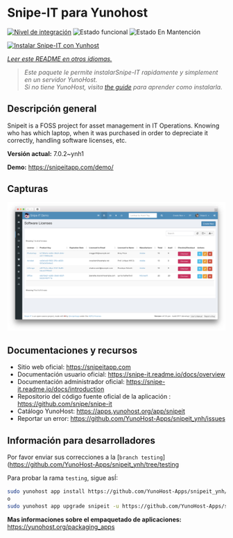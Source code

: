 <!--
Este archivo README esta generado automaticamente<https://github.com/YunoHost/apps/tree/master/tools/readme_generator>
No se debe editar a mano.
-->

# Snipe-IT para Yunohost

[![Nivel de integración](https://dash.yunohost.org/integration/snipeit.svg)](https://dash.yunohost.org/appci/app/snipeit) ![Estado funcional](https://ci-apps.yunohost.org/ci/badges/snipeit.status.svg) ![Estado En Mantención](https://ci-apps.yunohost.org/ci/badges/snipeit.maintain.svg)

[![Instalar Snipe-IT con Yunhost](https://install-app.yunohost.org/install-with-yunohost.svg)](https://install-app.yunohost.org/?app=snipeit)

*[Leer este README en otros idiomas.](./ALL_README.md)*

> *Este paquete le permite instalarSnipe-IT rapidamente y simplement en un servidor YunoHost.*  
> *Si no tiene YunoHost, visita [the guide](https://yunohost.org/install) para aprender como instalarla.*

## Descripción general

Snipeit is a FOSS project for asset management in IT Operations. Knowing who has which laptop, when it was purchased in order to depreciate it correctly, handling software licenses, etc.

**Versión actual:** 7.0.2~ynh1

**Demo:** <https://snipeitapp.com/demo/>

## Capturas

![Captura de Snipe-IT](./doc/screenshots/screenshot.png)

## Documentaciones y recursos

- Sitio web oficial: <https://snipeitapp.com>
- Documentación usuario oficial: <https://snipe-it.readme.io/docs/overview>
- Documentación administrador oficial: <https://snipe-it.readme.io/docs/introduction>
- Repositorio del código fuente oficial de la aplicación : <https://github.com/snipe/snipe-it>
- Catálogo YunoHost: <https://apps.yunohost.org/app/snipeit>
- Reportar un error: <https://github.com/YunoHost-Apps/snipeit_ynh/issues>

## Información para desarrolladores

Por favor enviar sus correcciones a la [`branch testing`](https://github.com/YunoHost-Apps/snipeit_ynh/tree/testing

Para probar la rama `testing`, sigue asÍ:

```bash
sudo yunohost app install https://github.com/YunoHost-Apps/snipeit_ynh/tree/testing --debug
o
sudo yunohost app upgrade snipeit -u https://github.com/YunoHost-Apps/snipeit_ynh/tree/testing --debug
```

**Mas informaciones sobre el empaquetado de aplicaciones:** <https://yunohost.org/packaging_apps>
